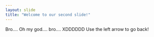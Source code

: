 ```yaml
---
layout: slide
title: "Welcome to our second slide!"
---
```

Bro.... Oh my god.... bro.... XDDDDDD
Use the left arrow to go back!
